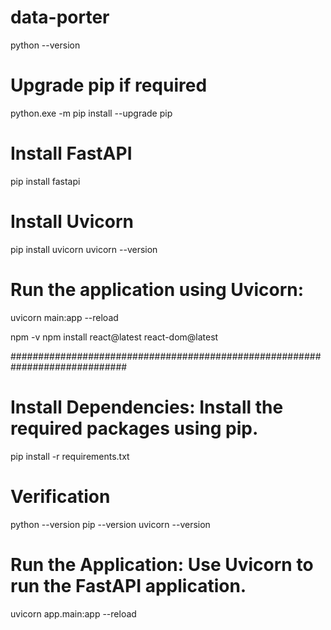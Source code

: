 # data-porter

python --version

# Upgrade pip if required
python.exe -m pip install --upgrade pip

# Install FastAPI
pip install fastapi


# Install Uvicorn
pip install uvicorn
uvicorn --version

# Run the application using Uvicorn:
uvicorn main:app --reload




npm -v
npm install react@latest react-dom@latest

#############################################################################
# Install Dependencies: Install the required packages using pip.
pip install -r requirements.txt

# Verification
python --version
pip --version
uvicorn --version

# Run the Application: Use Uvicorn to run the FastAPI application.
uvicorn app.main:app --reload

